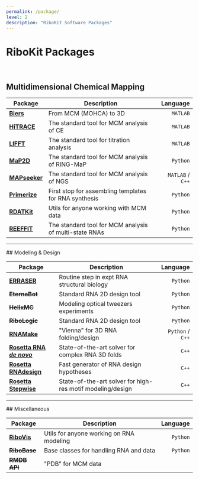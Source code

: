 ```yaml
---
permalink: /package/
level: 2
description: "RiboKit Software Packages"
---
```


# RiboKit Packages

<br/>

## Multidimensional Chemical Mapping

| Package | Description | Language |
| --- | --- | ---: |
| [**Biers**](/Biers/) | From MCM (MOHCA) to 3D | `MATLAB` |
| [**HiTRACE**](/HiTRACE/) | The standard tool for MCM analysis of CE | `MATLAB` |
| [**LIFFT**](/LIFFT/) | The standard tool for titration analysis | `MATLAB` |
| [**MaP2D**](/MaP2D/) | The standard tool for MCM analysis of RING-MaP | `Python` |
| [**MAPseeker**](/MAPseeker/) | The standard tool for MCM analysis of NGS | `MATLAB` / `C++` |
| [**Primerize**](/Primerize/) | First stop for assembling templates for RNA synthesis | `Python` |
| [**RDATKit**](/RDATKit/) | Utils for anyone working with MCM data | `Python` |
| [**REEFFIT**](/REEFFIT/) | The standard tool for MCM analysis of multi-state RNAs | `Python` |

<hr/>
## Modeling &amp; Design

| Package | Description | Language |
| --- | --- | ---: |
| [**ERRASER**](/ERRASER/) | Routine step in expt RNA structural biology | `Python` |
| ~~**EternaBot**~~ | Standard RNA 2D design tool | `Python` |
| ~~**HelixMC**~~ | Modeling optical tweezers experiments | `Python` |
| ~~**RiboLogic**~~ | Standard RNA 2D design tool | `Python` |
| [**RNAMake**](/RNAMake/) | "Vienna" for 3D RNA folding/design | `Python` / `C++` |
| [**Rosetta RNA _de novo_**](/RNAdenovo/) | State-of-the-art solver for complex RNA 3D folds | `C++` |
| [**Rosetta RNAdesign**](/RNAdesign/) | Fast generator of RNA design hypotheses | `C++` |
| [**Rosetta Stepwise**](/Stepwise/) | State-of-the-art solver for high-res motif modeling/design | `C++` |

<hr/>
## Miscellaneous

| Package | Description | Language |
| --- | --- | ---: |
| [**RiboVis**](/RiboVis/) | Utils for anyone working on RNA modeling | `Python` |
| ~~**RiboBase**~~ | Base classes for handling RNA and data | `Python` |
| ~~**RMDB API**~~ | "PDB" for MCM data | |
